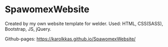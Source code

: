 # SpawomexWebsite
Created by my own website template for welder. Used: HTML, CSS(SASS), Bootstrap, JS, jQuery.

Github-pages: https://karolkkas.github.io/SpawomexWebsite/
